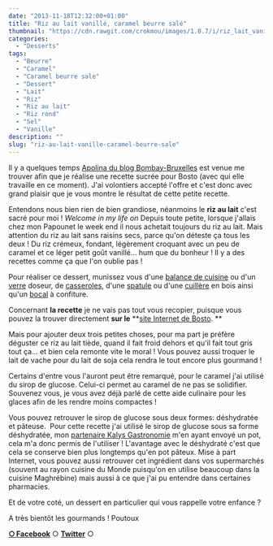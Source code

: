 ```yaml
---
date: "2013-11-18T12:32:00+01:00"
title: "Riz au lait vanillé, caramel beurre salé"
thumbnail: "https://cdn.rawgit.com/crokmou/images/1.0.7/i/riz_lait_vanille_caramel_beurre_sale_0026.jpg"
categories:
  - "Desserts"
tags:
  - "Beurre"
  - "Caramel"
  - "Caramel beurre sale"
  - "Dessert"
  - "Lait"
  - "Riz"
  - "Riz au lait"
  - "Riz rond"
  - "Sel"
  - "Vanille"
description: ""
slug: "riz-au-lait-vanille-caramel-beurre-sale"
---
```


Il y a quelques temps [Apolina du blog Bombay-Bruxelles](http://bombay-bruxelles.blogspot.be/) est venue me trouver afin que je réalise une recette sucrée pour Bosto (avec qui elle travaille en ce moment). J'ai volontiers accepté l'offre et c'est donc avec grand plaisir que je vous montre le résultat de cette petite recette.

Entendons nous bien rien de bien grandiose, néanmoins le **riz au lait** c'est sacré pour moi ! *Welcome in my life on* Depuis toute petite, lorsque j'allais chez mon Papounet le week end il nous achetait toujours du riz au lait. Mais attention du riz au lait sans raisins secs, parce qu'on déteste ça tous les deux ! Du riz crémeux, fondant, légèrement croquant avec un peu de caramel et ce léger petit goût vanillé... hum que du bonheur ! Il y a des recettes comme ça que l'on oublie pas !

Pour réaliser ce dessert, munissez vous d'une [balance de cuisine](http://www.rueducommerce.fr/m/pl/malid:9633601) ou d'un [verre](http://www.rueducommerce.fr/m/pl/malid:4769908) doseur, de [casseroles](http://www.rueducommerce.fr/m/pl/malid:115), d'une [spatule](http://www.rueducommerce.fr/m/pl/malid:48515367) ou d'une [cuillère](http://www.rueducommerce.fr/m/pl/malid:43774626) en bois ainsi qu'un [bocal](http://www.rueducommerce.fr/m/pl/malid:48515378) à confiture.

Concernant **la recette** je ne vais pas tout vous recopier, puisque vous pouvez la trouver directement **sur le** **[site Internet de Bosto](http://www.bosto.be/fr/blog-culinaire-recettes.html?blog=riz-au-lait-a-la-vanille/). **

Mais pour ajouter deux trois petites choses, pour ma part je préfère déguster ce riz au lait tiède, quand il fait froid dehors et qu'il fait tout gris tout ça... et bien cela remonte vite le moral ! Vous pouvez aussi troquer le lait de vache pour du lait de soja cela rendra le tout encore plus gourmand !

Certains d'entre vous l'auront peut être remarqué, pour le caramel j'ai utilisé du sirop de glucose. Celui-ci permet au caramel de ne pas se solidifier. Souvenez vous, je vous avez déjà parlé de cette aide culinaire pour les glaces afin de les rendre moins compactes !

Vous pouvez retrouver le sirop de glucose sous deux formes: déshydratée et pâteuse.  Pour cette recette j'ai utilisé le sirop de glucose sous sa forme déshydratée, mon [partenaire Kalys Gastronomie](http://fr.gastronomie.kalys.com/sirop-de-glucose.html) m'en ayant envoyé un pot, cela m'a donc permis de l'utiliser ! L'avantage avec le déshydraté c'est que cela se conserve bien plus longtemps qu'en pot pâteux. Mise à part Internet, vous pouvez aussi retrouver cet ingrédient dans vos supermarchés (souvent au rayon cuisine du Monde puisqu'on en utilise beaucoup dans la cuisine Maghrébine) mais aussi à ce que j'ai pu entendre dans certaines pharmacies.

Et de votre coté, un dessert en particulier qui vous rappelle votre enfance ?

A très bientôt les gourmands ! Poutoux

[**○<span style="font-size: xx-small; margin: 0px; outline: 0px; padding: 0px;"><span style="font-family: Arial, Helvetica, sans-serif; margin: 0px; outline: 0px; padding: 0px;"> </span></span>Facebook**](https://www.facebook.com/pages/CroKMou/148093255259077) ○ [**Twitter**](https://twitter.com/Crokmou) ○

 